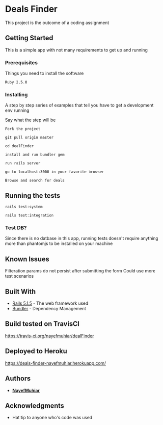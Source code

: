 # Deals Finder

This project is the outcome of a coding assignment

## Getting Started

This is a simple app with not many requirements to get up and running

### Prerequisites

Things you need to install the software

```
Ruby 2.5.0
```

### Installing

A step by step series of examples that tell you have to get a development env running

Say what the step will be

```
Fork the project
```

```
git pull origin master
```

```
cd dealFinder
```

```
install and run bundler gem
```

```
run rails server
```

```
go to localhost:3000 in your favorite browser
```

```
Browse and search for deals
```


## Running the tests

```
rails test:system
```

```
rails test:integration
```

### Test DB?

Since there is no datbase in this app, running tests doesn't require anything more than phantomjs to be installed on your machine


## Known Issues
Filteration params do not persist after submitting the form
Could use more test scenarios


## Built With

* [Rails 5.1.5](http://weblog.rubyonrails.org/2018/2/14/Rails-5-1-5-has-been-released/) - The web framework used
* [Bundler](https://bundler.io/) - Dependency Management

## Build tested on TravisCI
https://travis-ci.org/nayefmuhiar/dealFinder

## Deployed to Heroku
https://deals-finder-nayefmuhiar.herokuapp.com/



## Authors

* **[NayefMuhiar](https://github.com/nayefmuhiar)**

## Acknowledgments
* Hat tip to anyone who's code was used
